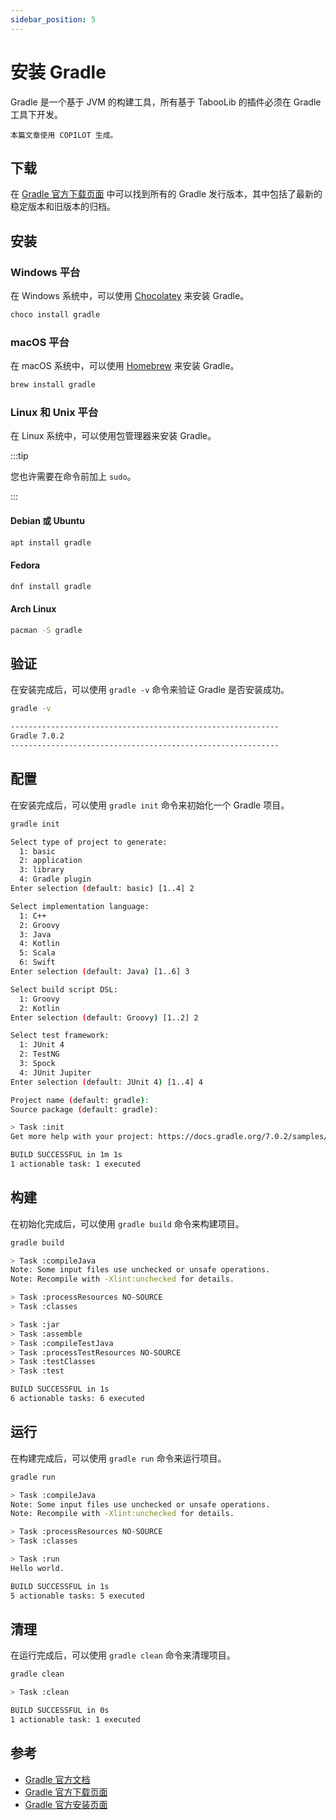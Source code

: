 ```yaml
---
sidebar_position: 5
---
```


# 安装 Gradle

Gradle 是一个基于 JVM 的构建工具，所有基于 TabooLib 的插件必须在 Gradle 工具下开发。

    本篇文章使用 COPILOT 生成。

## 下载

在 [Gradle 官方下载页面](https://gradle.org/releases/) 中可以找到所有的 Gradle 发行版本，其中包括了最新的稳定版本和旧版本的归档。

## 安装

### Windows 平台

在 Windows 系统中，可以使用 [Chocolatey](https://chocolatey.org/) 来安装 Gradle。

```bash
choco install gradle
```

### macOS 平台

在 macOS 系统中，可以使用 [Homebrew](https://brew.sh/) 来安装 Gradle。

```bash
brew install gradle
```

### Linux 和 Unix 平台

在 Linux 系统中，可以使用包管理器来安装 Gradle。

:::tip

您也许需要在命令前加上 `sudo`。

:::

#### Debian 或 Ubuntu
```bash
apt install gradle
```

#### Fedora
```bash
dnf install gradle
```

#### Arch Linux
```bash
pacman -S gradle
```

## 验证

在安装完成后，可以使用 `gradle -v` 命令来验证 Gradle 是否安装成功。

```bash
gradle -v
```

```bash
------------------------------------------------------------
Gradle 7.0.2
------------------------------------------------------------
```

## 配置

在安装完成后，可以使用 `gradle init` 命令来初始化一个 Gradle 项目。

```bash
gradle init
```

```bash
Select type of project to generate:
  1: basic
  2: application
  3: library
  4: Gradle plugin
Enter selection (default: basic) [1..4] 2
```

```bash
Select implementation language:
  1: C++
  2: Groovy
  3: Java
  4: Kotlin
  5: Scala
  6: Swift
Enter selection (default: Java) [1..6] 3
```

```bash
Select build script DSL:
  1: Groovy
  2: Kotlin
Enter selection (default: Groovy) [1..2] 2
```

```bash
Select test framework:
  1: JUnit 4
  2: TestNG
  3: Spock
  4: JUnit Jupiter
Enter selection (default: JUnit 4) [1..4] 4
```

```bash
Project name (default: gradle):
Source package (default: gradle):
```

```bash
> Task :init
Get more help with your project: https://docs.gradle.org/7.0.2/samples/sample_building_java_applications.html
```

```bash
BUILD SUCCESSFUL in 1m 1s
1 actionable task: 1 executed
```

## 构建

在初始化完成后，可以使用 `gradle build` 命令来构建项目。

```bash
gradle build
```

```bash
> Task :compileJava
Note: Some input files use unchecked or unsafe operations.
Note: Recompile with -Xlint:unchecked for details.

> Task :processResources NO-SOURCE
> Task :classes

> Task :jar
> Task :assemble
> Task :compileTestJava
> Task :processTestResources NO-SOURCE
> Task :testClasses
> Task :test

BUILD SUCCESSFUL in 1s
6 actionable tasks: 6 executed
```

## 运行

在构建完成后，可以使用 `gradle run` 命令来运行项目。

```bash
gradle run
```

```bash
> Task :compileJava
Note: Some input files use unchecked or unsafe operations.
Note: Recompile with -Xlint:unchecked for details.

> Task :processResources NO-SOURCE
> Task :classes

> Task :run
Hello world.

BUILD SUCCESSFUL in 1s
5 actionable tasks: 5 executed
```

## 清理

在运行完成后，可以使用 `gradle clean` 命令来清理项目。

```bash
gradle clean
```

```bash
> Task :clean

BUILD SUCCESSFUL in 0s
1 actionable task: 1 executed
```

## 参考

- [Gradle 官方文档](https://docs.gradle.org/current/userguide/userguide.html)
- [Gradle 官方下载页面](https://gradle.org/releases/)
- [Gradle 官方安装页面](https://gradle.org/install/)